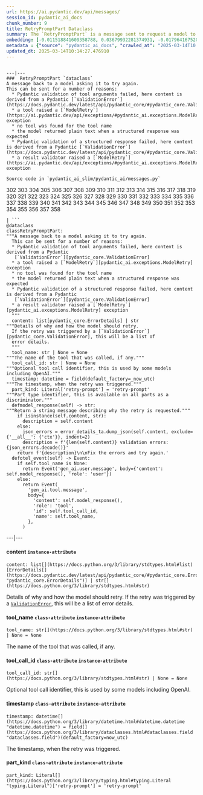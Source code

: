 ```yaml
---
url: https://ai.pydantic.dev/api/messages/
session_id: pydantic_ai_docs
chunk_number: 9
title: RetryPromptPart Dataclass
summary: The `RetryPromptPart` is a message sent to request a model to attempt an operation again. It can be triggered by various issues such as Pydantic validation errors, tool exceptions, absence of the required tool, unexpected response formats, or validation failures in structured responses.
embedding: [-0.011518841609358788, 0.03679932281374931, -0.017964167520403862, -0.012574916705489159, -0.004009275231510401, -0.011747476644814014, -0.01961904764175415, -0.015144336968660355, -0.012095872312784195, -0.01436044555157423, -0.028263622894883156, -0.041851066052913666, 0.016113312914967537, -0.021774746477603912, -0.025977274402976036, 0.003894957946613431, -0.007942339405417442, 0.06414840370416641, 0.00774092273786664, 0.0638871118426323, 0.033598434180021286, -0.03723481670022011, -0.006477987393736839, -0.005247713997960091, 0.028263622894883156, 0.017027853056788445, 0.022275567054748535, 0.017985941842198372, 0.023037683218717575, -0.007789915893226862, -0.006450769025832415, -0.028590243309736252, -0.032052427530288696, -0.03538396582007408, -0.025193382054567337, 0.004676126874983311, 0.01077305618673563, -0.015264097601175308, -0.007006024941802025, -0.016668569296598434, -0.020881982520222664, -0.033620208501815796, 0.017136726528406143, -0.010348448529839516, -0.03392505645751953, 0.048775434494018555, 0.013837851583957672, 0.035209767520427704, 0.0028361608274281025, 0.0010683235013857484, -0.020370276644825935, 0.03640737757086754, 0.017430685460567474, 0.055569157004356384, -0.021023519337177277, -0.041154272854328156, -0.06628233194351196, 0.04916737973690033, -0.0034540193155407906, -0.013271708972752094, 0.03348956257104874, 0.01900935359299183, -0.017147613689303398, 0.0024142751935869455, -0.012651128694415092, 0.021644098684191704, 0.0091943871229887, 0.030375773087143898, -0.017768193036317825, 0.028895089402794838, 0.04925447702407837, 0.056265946477651596, -0.013783414848148823, -0.012738226912915707, -0.009624438360333443, -0.0033587547950446606, -0.009586332365870476, 0.04076232761144638, 0.059270862489938736, -0.04929802939295769, -0.03087659180164337, -0.013445906341075897, -0.026739390566945076, 0.009325035847723484, -0.035775911062955856, -0.0199565552175045, -0.05596110224723816, -0.0023217324633151293, 0.0077844723127782345, -0.014665292575955391, -0.034447651356458664, 0.0012921951711177826, -0.011801913380622864, 0.04777379706501961, 0.07551482319831848, -0.014001162722706795, -0.03708239644765854, -0.0029395909514278173, 0.02499740943312645, 0.010005496442317963, 0.04256962984800339, 0.00583563232794404, -0.07738745212554932, 0.0484270378947258, 0.014599967747926712, -0.031508058309555054, -0.008764335885643959, -0.014458431862294674, -0.03176935762166977, -0.018018603324890137, -0.07634226232767105, 0.06427905708551407, -0.044137414544820786, 0.019673483446240425, -0.04855768755078316, -0.011747476644814014, -0.051040008664131165, 0.005764864385128021, -0.01767020672559738, -0.008426827378571033, -0.05752888321876526, -0.02804587408900261, 0.012226521037518978, -0.010854711756110191, -0.04698990657925606, 0.010658739134669304, 0.016788329929113388, -0.012248295359313488, -0.06758881360292435, -0.014589080587029457, 0.044899530708789825, 0.027457956224679947, -0.019836794584989548, 0.0076048304326832294, -0.0011193581158295274, 0.010440991260111332, -0.051867447793483734, 0.025977274402976036, -0.035906556993722916, -0.006777389906346798, -0.004022884648293257, -0.04433338716626167, -0.03614608198404312, 0.002679654862731695, 0.012346281670033932, 0.025411130860447884, -0.04764314740896225, -0.013010411523282528, -0.028176523745059967, 0.035775911062955856, -0.026064371690154076, 0.02224290370941162, -0.008290735073387623, -0.011867237277328968, -0.02882976643741131, -0.020555362105369568, 0.016047988086938858, 0.031116114929318428, -0.008840547874569893, -0.004276015795767307, -0.023647375404834747, 0.0022672954946756363, -0.01959727331995964, -0.0038514083717018366, -0.03383795917034149, -0.03379440680146217, -0.013326145708560944, -0.037300143390893936, -0.050996460020542145, -0.08918936550617218, -0.004088209010660648, 0.004586305934935808, -0.059967655688524246, -0.011660377494990826, 0.02732730843126774, 0.002206054050475359, 0.028481369838118553, -0.02262396179139614, -0.004256963264197111, -0.00569954002276063, -0.008764335885643959, -0.0021148724481463432, -0.060098301619291306, -0.020925533026456833, -0.010555309243500233, -0.033750858157873154, 0.00928148627281189, -0.0006988333188928664, -0.009286929853260517, 0.039608266204595566, 0.04825283959507942, -0.0020726837683469057, 0.032008878886699677, 0.006456212606281042, -0.032988741993904114, -0.021644098684191704, 0.028938639909029007, -0.02038116380572319, 0.021894508972764015, 0.05147550255060196, -0.0036118861753493547, 0.05143195390701294, 0.04838348925113678, -0.009537339210510254, 0.016385497525334358, -0.042003486305475235, 0.0010969028808176517, -0.00017436809139326215, -0.03473072126507759, 0.006102372892200947, -0.004823106341063976, -0.030702393501996994, 0.04222123697400093, -0.00291781616397202, -0.0039303419180214405, 0.02434416674077511, -0.019107339903712273, -0.007730035111308098, -0.01175836380571127, 0.016145974397659302, 0.012607579119503498, 0.056962739676237106, 0.041154272854328156, -0.01430600881576538, -0.010860155336558819, 0.006646741647273302, -0.0030892922077327967, -0.057093389332294464, -0.029700756072998047, 0.03383795917034149, -0.027828127145767212, -0.015993552282452583, -0.031137889251112938, -0.02412641979753971, 0.03020157478749752, -0.044159188866615295, -0.004542756825685501, -0.013772527687251568, 0.04851413890719414, -0.017746418714523315, 0.02562887780368328, 0.035231541842222214, -0.019042016938328743, 0.05909666419029236, 0.07838909327983856, 0.016755668446421623, -0.00922704953700304, -0.04368014261126518, 0.010865598917007446, 0.02789345197379589, 0.08187305182218552, -0.05199809744954109, 0.012193858623504639, -0.007240103557705879, -0.00011661397729767486, -0.009809523820877075, -0.007158447988331318, -0.005465461406856775, -0.019902119413018227, -0.026129696518182755, 0.011595052666962147, -0.002759949304163456, -0.050343215465545654, 0.0008029438322409987, -0.018650071695446968, -0.01321727130562067, -0.001031578634865582, -0.00023543945280835032, 0.022253792732954025, -0.054132021963596344, -0.01585201546549797, -0.04990772157907486, 0.06515004485845566, -0.0036989853251725435, -0.0029613657388836145, 0.01898757927119732, 0.005269488785415888, -0.010413773357868195, 0.016494370996952057, -0.002261851914227009, 0.029047513380646706, -0.009618994779884815, -0.008562919683754444, -0.010631520301103592, -0.02715311013162136, 0.016788329929113388, 0.053435228765010834, -0.02499740943312645, -0.004425717517733574, 0.0007505483226850629, -0.00940669048577547, -0.04019618406891823, 0.014044712297618389, -0.01515522412955761, -0.013097510673105717, -0.053391680121421814, 0.02089286968111992, -0.02787167578935623, 0.018312562257051468, -0.00455636577680707, 0.023756248876452446, -0.029613656923174858, -0.04703345522284508, 0.013674541376531124, 0.032988741993904114, 0.011747476644814014, 0.007191110402345657, -0.0356452614068985, 0.033729083836078644, -0.0032090533059090376, 0.04694635421037674, 0.002681015757843852, -0.05286908522248268, -0.020479150116443634, -0.0028524918016046286, 0.008807885460555553, 0.04742540046572685, -0.010032715275883675, 0.00943935289978981, 0.003992944490164518, -0.002920537954196334, 0.01589556597173214, -0.011268431320786476, -0.004131758119910955, -0.006684847641736269, 0.005841075908392668, -0.03028867393732071, 0.010294011794030666, -0.0008995692478492856, -0.014959251508116722, 0.0035193434450775385, -0.05234649404883385, -0.02356027625501156, 0.011453516781330109, 0.04485597833991051, -0.009836741723120213, -0.010860155336558819, 0.02952655777335167, -0.00661407969892025, 0.060925744473934174, -0.03758321329951286, -0.020860208198428154, -0.057920828461647034, -0.007245547138154507, -0.037409014999866486, 0.005337534938007593, -0.0036282173823565245, 0.027044236660003662, -0.03954293951392174, 0.038933247327804565, 0.03460007533431053, 0.0074034142307937145, 0.02087109535932541, -0.0024306061677634716, -0.07320670038461685, -0.013739865273237228, 0.016439935192465782, 0.003062073839828372, -0.034273453056812286, -0.0011554225347936153, -0.04968997463583946, 0.028241846710443497, 0.021197715774178505, -0.024823211133480072, -0.0031137887854129076, 0.027566829696297646, 0.002030495088547468, -0.03645092621445656, -0.027610380202531815, 0.012618466280400753, 0.007572168484330177, 0.023103006184101105, -0.025432905182242393, -0.01802949048578739, -0.024692563340067863, 0.00042358686914667487, -0.013326145708560944, 0.026608740910887718, -0.04712055251002312, -0.006733840797096491, 0.06349516659975052, 0.002425162587314844, -0.013533005490899086, -0.005830188747495413, -0.0068427142687141895, 0.007468738127499819, 0.011856350116431713, -0.014850378036499023, -0.04516082629561424, 0.0265651922672987, 0.003268933854997158, -0.04603181779384613, -0.02010897919535637, 0.0027191215194761753, 0.01741979829967022, 0.04929802939295769, -0.044311609119176865, 0.04476888105273247, 0.052520692348480225, -0.025193382054567337, 0.008775223046541214, -0.015111674554646015, -0.013903176411986351, 0.02414819411933422, -0.01058252714574337, 0.023952221497893333, 0.054001372307538986, 0.009918397292494774, 0.03941229358315468, 0.02878621593117714, 0.054915912449359894, -0.00585196353495121, -0.023930447176098824, -0.013391469605267048, 0.0005181709420867264, -0.02793700061738491, 0.06859045475721359, -0.0027667537797242403, 0.04624956473708153, 0.01773553155362606, -0.014654405415058136, -0.06719686836004257, -0.025911949574947357, -0.002474155742675066, -0.016069764271378517, 0.04363659396767616, 0.01775730587542057, -0.05239004269242287, 0.04777379706501961, -0.05687563866376877, 0.0005433479673229158, 0.01328259613364935, 0.0392380952835083, -0.022123143076896667, 0.03782273456454277, -0.030397547408938408, -0.009080070070922375, -0.002078127348795533, 0.007691929582506418, -0.020794883370399475, 0.023886898532509804, -0.009341366589069366, -0.002543562790378928, 0.032117754220962524, -0.006935256998986006, 0.028916863724589348, 0.019042016938328743, -0.0032716558780521154, 0.04590116813778877, -0.03627672791481018, -0.010081708431243896, 0.03993488848209381, -0.04938512668013573, -0.054044924676418304, 0.001450742594897747, -0.039738912135362625, 0.02508450858294964, 0.020794883370399475, 0.05299973487854004, -0.04555277153849602, 0.033641986548900604, -0.006107816472649574, 0.032204851508140564, -0.005155171267688274, -0.049559324979782104, -0.015340309590101242, -0.038214679807424545, 0.0024129142984747887, 0.00045692946878261864, -0.003418635344132781, -0.024017546325922012, 0.031464509665966034, 0.013304370455443859, 0.004961920436471701, -0.004975529853254557, 0.02049003727734089, -0.00547090545296669, 0.03470894694328308, 0.032095976173877716, -0.009553669951856136, -0.017180275171995163, -0.016962528228759766, -0.021328365430235863, 0.007800803054124117, -0.05809502676129341, 0.025128059089183807, -0.00753406248986721, -0.01596088893711567, -0.023669149726629257, -0.019085565581917763, -0.017408911138772964, 0.007844353094696999, 0.002380252117291093, -0.008285291492938995, 0.04533502459526062, 0.021404577419161797, -0.016788329929113388, -0.04444225877523422, 0.002625217894092202, -0.018486760556697845, -0.04476888105273247, 0.033554885536432266, 0.03703884407877922, 0.03024512343108654, 0.022928809747099876, 0.010691400617361069, 0.020479150116443634, 0.025258706882596016, -0.005307594779878855, 0.030462872236967087, -0.05591754987835884, 0.018421435728669167, 0.029766079038381577, 0.025476453825831413, -0.01735447347164154, 0.027523281052708626, -0.019248876720666885, 0.0094175785779953, -0.0043930551037192345, -0.004616246558725834, -0.012738226912915707, -0.009254267439246178, -0.00038480060175061226, 0.0004725800536107272, -0.03912921994924545, -0.016799217090010643, 0.012193858623504639, 0.048775434494018555, -0.016135087236762047, -0.008927646093070507, 0.029700756072998047, 0.012280957773327827, 0.012988637201488018, 0.022449765354394913, -0.0014806828694418073, -0.0021039850544184446, 0.009776861406862736, -0.018780719488859177, 0.006935256998986006, -0.028154747560620308, 0.0031192325986921787, 0.045073725283145905, -0.022427989169955254, 0.012008773162961006, -0.001969253644347191, 0.06510649621486664, -0.00890042819082737, -0.004017441067844629, 0.01169303897768259, 0.0036445483565330505, 0.009014745242893696, -0.024649014696478844, 0.05016901716589928, -0.05909666419029236, 0.02488853596150875, -0.008051212877035141, -0.025128059089183807, -0.03022334910929203, -0.03710417076945305, -0.024649014696478844, 0.015351196750998497, 0.00036710864515043795, 0.02867734245955944, 0.039913110435009, -0.05953215807676315, 0.0356452614068985, 0.02946123294532299, -0.00026197743136435747, 0.0015174277359619737, -0.0008995692478492856, 0.008013106882572174, -0.011954336427152157, -0.009869404137134552, -0.036603350192308426, 0.01802949048578739, -0.023124782368540764, 0.0226457379758358, -0.02423529326915741, -0.021328365430235863, 0.026282120496034622, -0.01210675947368145, -0.026086147874593735, -0.011986998841166496, 0.03331536427140236, -0.03919454663991928, 0.024518365040421486, -0.019357750192284584, -0.010593414306640625, 0.005511732771992683, -0.007321758661419153, 0.013424132019281387, -0.017343586310744286, 0.0035982769913971424, 0.013881401158869267, -0.0077463663183152676, -0.02584662474691868, -0.015634268522262573, 0.036559801548719406, -0.04607536643743515, 0.007136673666536808, 0.027762802317738533, -8.020932000363246e-05, -0.007201997563242912, 0.017114952206611633, -0.055612705647945404, 0.030375773087143898, 0.022427989169955254, 0.0055716135539114475, -0.022515088319778442, 0.0017270096577703953, 0.0019148167921230197, -0.006755615584552288, -0.005764864385128021, -0.02954833209514618, 0.012760002166032791, -0.0226457379758358, 5.1162151066819206e-05, -0.006227577570825815, 0.021709423512220383, -0.03307584300637245, 0.0188351571559906, -0.007615718059241772, 0.020522698760032654, 0.032095976173877716, -0.01401204988360405, -0.0008274404099211097, -0.016690343618392944, -0.03231372684240341, 0.011954336427152157, 0.03346778824925423, 0.019466623663902283, 0.021393688395619392, 0.03085481747984886, 0.010506315156817436, -0.060925744473934174, 0.049646422266960144, 0.05652724578976631, 0.008889541029930115, -0.000658686098176986, 0.008611912839114666, -0.013369695283472538, 0.07050663232803345, 0.05143195390701294, 0.004711511079221964, 0.015699593350291252, -0.02188362181186676, -0.007201997563242912, 0.07050663232803345, 0.023865122348070145, 0.029178161174058914, 0.023669149726629257, -0.033533111214637756, 0.020479150116443634, 0.010713175870478153, 0.016200412064790726, 0.016243960708379745, 0.007392526604235172, 0.019270651042461395, -0.01542740873992443, 0.013260820880532265, -0.0486447848379612, 0.00469245808199048, -0.004755060654133558, -0.010332117788493633, -0.0009090956882573664, 0.02488853596150875, 0.011529728770256042, -0.01989123225212097, 0.015089900232851505, 0.0060261613689363, -0.017964167520403862, 0.019248876720666885, 0.035841234028339386, 0.006712066009640694, -0.029025739058852196, -0.004855768755078316, 0.01477416604757309, -0.03198710456490517, -0.02277638576924801, 0.04093652591109276, -0.016429046168923378, -0.017898842692375183, -0.07647291570901871, 0.015209660865366459, 0.06798075884580612, -0.04925447702407837, 0.03033222258090973, 0.011834574863314629, 0.016494370996952057, 0.016918979585170746, -0.009896622970700264, -0.03995666280388832, -0.022928809747099876, -0.024431265890598297, 0.009700650349259377, 0.016004439443349838, -0.01113233994692564, -0.0056777652353048325, 0.010506315156817436, -0.03466539829969406, 0.0062003592029213905, -0.016918979585170746, -0.030397547408938408, -0.017202051356434822, -0.03033222258090973, 0.0068808202631771564, 0.0017800856148824096, -0.00040419373544864357, 0.012226521037518978, -0.009825854562222958, -0.008317953906953335, -0.02351672761142254, -0.0015636991010978818, 0.02105618081986904, -0.03797515854239464, -0.009782304987311363, 0.000919983081985265, 0.06902594864368439, 0.008209079504013062, 0.013260820880532265, -0.0005739687476307154, 0.014883039519190788, 0.007501400541514158, -0.006630410440266132, -0.015492732636630535, -0.015547169372439384, -0.008459489792585373, 0.05282553657889366, -0.0013656849041581154, 0.0035166216548532248, -0.0056668780744075775, 0.04585761949419975, -0.013184609822928905, -0.006380001083016396, -0.008807885460555553, -0.038062259554862976, -0.04376724362373352, 0.03701706975698471, 0.0028905977960675955, 0.023081231862306595, 0.02719665877521038, -0.021110618487000465, -0.007397970650345087, -0.010860155336558819, 0.027087785303592682, -0.010947254486382008, -0.04378901794552803, 0.018421435728669167, -0.007838909514248371, -0.02351672761142254, 0.0033097616396844387, 0.004534590989351273, 0.00883510336279869, -0.03316294029355049, 0.027741027995944023, -0.012574916705489159, -0.004850325174629688, -0.025149833410978317, -0.059445060789585114, 0.0302668996155262, -0.024017546325922012, 0.0001895083551062271, -0.021622324362397194, 0.0243223924189806, -0.005590666551142931, -0.008715342730283737, 0.01207409705966711, 0.009156281128525734, -0.011856350116431713, -0.025520004332065582, -0.0026007213164120913, -0.008840547874569893, -0.010685957036912441, 0.017593996599316597, 0.03758321329951286, -0.02089286968111992, 0.026042597368359566, 0.010152475908398628, -0.022068707272410393, 0.014981025829911232, -0.019760582596063614, -0.013968500308692455, -0.0025571719743311405, -0.019423075020313263, 0.017147613689303398, -0.022068707272410393, -0.04256962984800339, 0.0026238569989800453, -0.04633666202425957, -0.020751334726810455, -0.011088790372014046, -0.024431265890598297, 0.03764853999018669, -0.030680619180202484, 0.0059281750582158566, -0.025128059089183807, 0.003211775328963995, -0.060054752975702286, -0.0069624753668904305, 0.05539495870471001, 0.004401220940053463, 0.030484646558761597, -0.03603720664978027, -0.017343586310744286, -0.011616827920079231, -0.004550922196358442, -0.05125775560736656, 0.027588604018092155, 0.009145393967628479, 0.01515522412955761, -0.010451878421008587, 0.03756143897771835, 0.02488853596150875, -0.005051741376519203, -0.005038131959736347, 0.02939590811729431, -0.04084942489862442, 0.024061094969511032, 0.025541778653860092, -0.030833043158054352, -0.024496590718626976, -0.029940277338027954, -0.0024074704851955175, -0.00484215933829546, -0.022928809747099876, 0.01706051453948021, -0.016309285536408424, -0.005258601624518633, 0.02580307610332966, -0.01824723742902279, 0.005182390101253986, -0.02150256372988224, 0.0218618456274271, -0.002411553170531988, -0.033641986548900604, 0.02571597695350647, -0.018671846017241478, 0.036603350192308426, -0.03399037942290306, 0.05839987099170685, 0.02123037911951542, 0.03331536427140236, -0.006548755336552858, -0.01802949048578739, -0.006184028461575508, 0.009602664038538933, 0.011116008274257183, -0.012749115005135536, 0.0385630764067173, -0.025999048724770546, -0.03338068723678589, 0.038236457854509354, 0.02865556813776493, -0.014676179736852646, -0.044202737510204315, 0.0327274464070797, 0.01052809040993452, 0.005400137510150671, -0.029831403866410255, -0.020348502323031425, -0.009052851237356663, -0.003971169702708721, 0.0032471593003720045, -0.03159515932202339, -0.00735986465588212, 0.01131198089569807, 0.00755039369687438, -0.025977274402976036, -0.001767837326042354, -0.071290522813797, 0.012019660323858261, -0.03320648893713951, 0.024387717247009277, 0.008045769296586514, 0.0014344115043058991, -0.005525342188775539, 0.013043073937296867, 0.044268060475587845, 0.003562893019989133, 0.02222112938761711, 0.04444225877523422, -0.03941229358315468, 0.020838433876633644, -0.012226521037518978, 0.01281443890184164, 0.024518365040421486, 0.03832355514168739, 0.01550361979752779, 0.030528195202350616, -0.010223244316875935, -0.030027376487851143, -0.03904212266206741, 0.008796998299658298, -0.012945087626576424, -0.017833517864346504, 0.0294830072671175, -0.01733269914984703, 0.006815495900809765, 0.027109559625387192, -0.008252629078924656, -0.00015174277359619737, -0.0013268986949697137, 0.009390359744429588, -0.0014697954757139087, -0.011159557849168777, -0.0184976477175951, 0.051823899149894714, -0.016984302550554276, 0.024365942925214767, 0.033729083836078644, 0.04903673008084297, -0.006091485731303692, -0.013587442226707935, 0.08849257230758667, -0.01292331237345934, 0.02118682861328125, 0.022406214848160744, -0.008987527340650558, 0.03462184965610504, 0.01746334694325924, -0.0031219543889164925, 0.008170973509550095, 0.032204851508140564, 0.01324993371963501, 0.0016616854118183255, 0.005449130665510893, 0.02141546458005905, 0.011497066356241703, 0.0372130423784256, 0.007441519759595394, 0.03399037942290306, -0.025868399068713188, 0.014959251508116722, 0.035819459706544876, -0.029591882601380348, -0.025933723896741867, -0.049602873623371124, -0.021317478269338608, -0.0013241767883300781, 0.033750858157873154, -0.01634194701910019, 0.02197072096168995, 0.015710480511188507, 0.015579831786453724, 0.009564558044075966, 0.04433338716626167, -0.01550361979752779, -0.03255324810743332, 0.0005365433753468096, -0.014534643851220608, -0.001673933700658381, -0.022515088319778442, 0.03257502242922783, -0.018399661406874657, -0.029265260323882103, -0.0046788486652076244, 0.0040364935994148254, -0.01818191446363926, 0.00535930972546339, -0.01210675947368145, 0.002030495088547468, 0.04452935978770256, -0.04309222474694252, -0.02578130178153515, 0.0015296760248020291, 0.0071421172469854355, 0.013718090951442719, 0.010206912644207478, 0.00493742385879159, 0.029657205566763878, 0.00033886951860040426, -0.038933247327804565, 0.051040008664131165, -0.0199565552175045, 0.01596088893711567, 0.02201426960527897, 0.043462395668029785, -0.005971724633127451, -0.006619523279368877, -0.0008587415795773268, 0.006799164693802595, 0.04633666202425957, 0.0072128851898014545, -0.017789969220757484, -0.006227577570825815, -0.007866127416491508, -0.009167168289422989, 0.016243960708379745, 0.011056127957999706, -0.0013718090485781431, 0.012204745784401894, -0.02332075498998165, 0.011486179195344448, 0.010734950192272663, 0.014850378036499023, -0.0017419797368347645, 0.02508450858294964, 0.010691400617361069, 0.022319115698337555, -0.00987484771758318, 0.016015326604247093, 0.005440964829176664, -0.034382324665784836, 0.0009254267788492143, -0.025128059089183807, 0.008818772621452808, 0.008448601700365543, -0.005710427649319172, 0.004183473531156778, -0.003767031244933605, 0.008459489792585373, -0.03098546527326107, -0.002348950831219554, -0.032074201852083206, -0.002561254659667611, -0.03549283742904663, -0.025868399068713188, -0.00041814320138655603, -0.018508534878492355, -0.003922176547348499, 0.012662015855312347, -0.013837851583957672, 0.004289625212550163, -0.031224988400936127, 0.022297341376543045, 0.04330997169017792, -0.010288568213582039, -0.015111674554646015, -0.012672903016209602, -0.05465461686253548, 0.026630515232682228, 0.01915089040994644, -0.01977146975696087, 0.030637068673968315, -0.036690447479486465, -0.018867818638682365, 0.0008070265757851303, 0.020947307348251343, 0.034992020577192307, 0.027349082753062248, -0.0025666982401162386, 0.03797515854239464, 0.010081708431243896, 0.038802601397037506, 0.03984778746962547, -0.0004178029776085168, -0.005944506265223026, 0.013119284994900227, 0.0302668996155262, -0.008982083760201931, -0.0183887742459774, 0.0007008746615611017, -0.043549492955207825, 0.015166111290454865, 0.01928153820335865, -0.004104539752006531, 0.012346281670033932, 0.010860155336558819, 0.04256962984800339, 0.0005062628770247102, 0.0241046454757452, -0.028873315081000328, -0.008840547874569893, 0.00883510336279869, 0.014556418173015118, 0.020609797909855843, 0.013097510673105717, -0.056222397834062576, 0.02730553410947323, 0.0018780719256028533, 0.024039320647716522, 0.04751249775290489, -0.01809481531381607, -0.03233550116419792, -0.02260218746960163, 0.02082754671573639, -0.0039548384957015514, -0.03838887810707092, -0.021807409822940826, 0.012324507348239422, -0.02277638576924801, 0.041851066052913666, 0.005672321654856205, 0.032966967672109604, -0.03706061840057373, 0.0241046454757452, 0.01953194849193096, 0.021850958466529846, 0.026303894817829132, -0.013304370455443859, -0.018062153831124306, 0.025236932560801506, -0.0037643094547092915, 0.004733285866677761, 0.03096369095146656, -0.0022809046786278486, -0.02158966287970543, 0.030549971386790276, -0.02015252783894539, -0.0043957773596048355, -0.017223825678229332, -0.004063712432980537, 0.005650546867400408, 0.01593911461532116, 0.0037017071153968573, 0.0006862447480671108, -0.012237408198416233, -0.06750171631574631, -0.021850958466529846, 0.041894614696502686, 0.000424607569584623, 0.011638602241873741, 0.038824375718832016, -0.0037561438512057066, -0.0012588525423780084, -0.033663760870695114, 0.013010411523282528, -0.017550446093082428, 0.030092701315879822, 0.035253316164016724, -0.006641298066824675, 0.03795338422060013, -0.013968500308692455, -0.023059457540512085, 0.011213994584977627, 0.0034894032869488, 0.003712594509124756, 0.03786628693342209, -0.017768193036317825, 0.01843232288956642, 0.037387240678071976, -0.02878621593117714, -0.012302732095122337, -0.03244437277317047, 0.006946144625544548, -0.019444849342107773, -0.03468717262148857, -0.00016067382239270955, -0.0008451323956251144, 0.008111093193292618, 0.024431265890598297, -0.014893927611410618, -0.0121611962094903, 0.009009301662445068, 0.04074055328965187, -0.02078399620950222, -0.01896580494940281, 0.06467100232839584, 0.009107287973165512, 0.013239046558737755, 0.012988637201488018, -0.02795877493917942, -0.004839437548071146, 0.01966259628534317, 0.04407208785414696, -0.023821573704481125, -0.026042597368359566, -0.0017161222640424967, 0.03706061840057373, 0.01113233994692564, 0.03544928878545761, 0.019248876720666885, -0.0040147192776203156, -0.008029438555240631, 0.010577083565294743, 0.01841054856777191, 0.006477987393736839, -0.013533005490899086, 0.031442735344171524, -0.007904233410954475, -0.013347920030355453, -0.014153585769236088, -0.005949949845671654, 0.0026782939676195383, -0.035971883684396744, 0.024039320647716522, 0.029243486002087593, 0.011083346791565418, -0.00251634418964386, 0.01636372320353985, -0.02006543055176735, -0.017996829003095627, -0.02658696658909321, 0.013010411523282528, -0.005781195592135191, 0.01654880866408348, -0.008388721384108067, 0.008198192343115807, -0.03237904980778694, 0.03105079010128975, 0.015307647176086903, 0.015645155683159828, 0.011867237277328968, -0.025520004332065582, -0.04485597833991051, 0.01475239172577858, 0.003745256457477808, 0.012760002166032791, -0.021067067980766296, 0.002165226498618722, -0.007348977029323578, -0.02120860479772091, -0.017637545242905617, -0.03089836612343788, 0.03562348708510399, -0.02412641979753971, -0.001920260488986969, -0.02141546458005905, -0.003410469740629196, -0.026826487854123116, 0.022384440526366234, -0.004621690139174461, -0.047947995364665985, 0.010348448529839516, -0.018737170845270157, -0.025149833410978317, 0.04000021144747734, -0.017408911138772964, -0.028524918481707573, 0.0010091233998537064, 0.0006910079973749816, -0.023995772004127502, 0.007653823588043451, -0.007104011252522469, -0.004877543542534113, 0.022863484919071198, 0.015166111290454865, 0.010130701586604118, 0.019205328077077866, -0.020239626988768578, 0.0036064425949007273, -0.0558304525911808, -0.02569420263171196, -0.008840547874569893, -0.0070332433097064495, 0.007463294547051191, 0.015187886543571949, 0.03795338422060013, 0.019793245941400528, 0.004066434223204851, 0.004360393155366182, -0.0006995137664489448, 0.003799693426117301, 0.016777442768216133, -0.0005375641048885882, -0.009749643504619598, -0.011997886002063751, 0.0074034142307937145, 0.014218909665942192, 0.0019284260924905539, 0.03529686480760574, -0.01366365421563387, -0.016287511214613914, -0.016418159008026123, -0.023973997682332993, 0.009221605956554413, 0.022449765354394913, -0.005960837006568909, -0.030745944008231163, -0.02356027625501156, 0.006744727957993746, 0.024561915546655655, -0.012346281670033932, -0.021339252591133118, 0.011464404873549938, 0.0006913482211530209, -0.024801436811685562, 0.02639099396765232, -0.02876444160938263, 0.00623302161693573, 0.01767020672559738, -0.004077321384102106, -0.004414829891175032, 0.008769779466092587, -0.0006668516434729099, -0.03011447563767433, -0.021263040602207184, 0.016984302550554276, 0.023146556690335274, -0.01061518955975771, -0.04078410193324089, -0.017093176022171974, -0.0007485069218091667, 0.003111066995188594, -0.011616827920079231, -0.02408287115395069, -0.014066486619412899, 0.0011316064046695828, 0.010032715275883675, -0.0022917920723557472, -0.000936314114369452, -0.011213994584977627, 0.002400666009634733, -0.003179113147780299, -0.0056777652353048325, -0.015743141993880272, -0.012792663648724556, -0.00569954002276063, 0.01436044555157423, -0.009542782790958881, -0.016331059858202934, -0.007653823588043451, -0.02419174462556839, -0.0002825613773893565, -0.01847587339580059, -0.04254785552620888, -0.010283124633133411, -0.007163892034441233, 0.014883039519190788, 0.013010411523282528, -0.0042732940055429935, 0.017365360632538795, 0.045073725283145905, 0.020631572231650352, 0.021426351740956306, 0.023647375404834747, 0.010675069876015186, 0.0006246630800887942, -0.014643517322838306, -0.0005933618522249162, 0.0167012307792902, 0.003236271906644106, 0.002071322873234749, -0.02340785413980484, 0.019444849342107773, 0.011409967206418514, -0.029722530394792557, -0.032945193350315094, -0.015993552282452583, 0.008165529929101467, -0.006325564347207546, -0.0027735584881156683, -0.001301041105762124, -0.014055599458515644, 0.0016997911734506488, -0.0294830072671175, -0.025563552975654602, 0.02412641979753971, 0.03399037942290306, -0.021578773856163025, -0.003070239443331957, -0.010843824595212936, -0.01955372281372547, 0.016418159008026123, 0.010593414306640625, 0.011088790372014046, 0.005394693464040756, -0.006526980549097061, -0.017506897449493408, -0.003364198375493288, -0.020903756842017174, -0.015383859165012836, 0.01360921747982502, -0.027545055374503136, -0.022841710597276688, 0.022101368755102158, -0.019020242616534233, -0.028568468987941742, 0.023603826761245728, -0.007370751816779375, -0.002436049748212099, 0.043375298380851746, -0.012585803866386414, 0.018650071695446968, 0.006140478886663914, -0.008040325716137886, -0.02497563511133194, -0.024017546325922012, 0.010408328846096992, -0.0014902092516422272, 0.010914592072367668, 0.04322287440299988, -0.018269013613462448, 0.003228106303140521, 0.012509592808783054, -0.03198710456490517, 0.01699518971145153, 0.03636382892727852, -0.01169303897768259, 0.010283124633133411, -0.01056075282394886, -0.0014480206882581115, -0.016472596675157547, -0.018312562257051468, -0.004493763670325279, 0.03388150781393051, 0.001997833140194416, -0.010664182715117931, 0.05121420696377754, -0.029025739058852196, 0.008023994043469429, -0.020686009898781776, 0.007468738127499819, 0.017593996599316597, -0.00029463955434039235, -0.010310342535376549, 0.027545055374503136, 0.032814543694257736, 0.010021827183663845, -0.030767718330025673, -0.033554885536432266, 0.01321727130562067, -0.01074039377272129, -0.010245018638670444, -0.01695164106786251, -0.005639659706503153, 0.03928164392709732, -0.01818191446363926, -0.008356058970093727, 0.024017546325922012, -0.011769250966608524, -0.011143227107822895, 0.017996829003095627, -0.014262459240853786, -0.03873727470636368, -0.024496590718626976, 0.003600998781621456, -0.0006008469499647617, 0.002117594238370657, 0.011257544159889221, 0.012313619256019592, -0.004295068792998791, 0.015089900232851505, -0.003562893019989133, -0.010849268175661564, 0.022427989169955254, -0.007686486002057791, -0.09145393967628479, 0.01292331237345934, -0.016799217090010643, 0.006967918947339058, -0.010413773357868195, 0.013511231169104576, -0.021698536351323128, -0.014273347333073616, -0.003307039849460125, 0.01550361979752779, 0.020729560405015945, -0.01621129922568798, 0.009243380278348923, -0.044137414544820786, 0.02798055112361908, 0.05239004269242287, -0.015950001776218414, -0.02078399620950222, -0.03904212266206741, -0.016145974397659302, -0.0170387402176857, -0.03719126805663109, 0.017202051356434822, -0.0014194413088262081, -0.004733285866677761, 0.025236932560801506, -0.016058877110481262, -0.026870038360357285, -0.05683209002017975, 0.018704507499933243, 0.009346810169517994, 0.002419718774035573, 0.0012765445280820131, -0.00564510328695178, 0.018192801624536514, -0.0009669348946772516, 0.01786617934703827, -0.03266211971640587, -0.012988637201488018, 0.034295227378606796, -0.016352836042642593, 0.009885734878480434, -0.003562893019989133, -0.003935785498470068, 0.04986417293548584, 0.022493313997983932, -0.02345140278339386, 0.02194894477725029, 0.027545055374503136, -0.02713133580982685, -0.004044659435749054, -0.010108926333487034, 0.03179113194346428, -0.006298345513641834, 0.027414407581090927, 0.0002315268066013232, 0.0007110816077329218, 0.01471972931176424, 0.0199565552175045, -0.000629086047410965, -0.01357655506581068, 0.006679403595626354, 0.02125215344130993, -0.026957137510180473, 0.012977749109268188, 0.04063167795538902, -0.035754136741161346, -0.029199935495853424, 0.011192220263183117, -0.017365360632538795, -0.00892220251262188, 0.03176935762166977, 0.021513450890779495, -0.016559695824980736, 0.0002886855218093842, 0.021850958466529846, -0.03174758329987526, 0.025868399068713188, 0.001427606912329793, 0.00459719356149435, 0.027588604018092155, -0.005473627243191004, -0.011050684377551079, 0.035100892186164856, -0.024649014696478844, -0.010544421151280403, 0.012030547484755516, 0.008312509395182133, 0.008889541029930115, 0.007201997563242912, 0.030070926994085312, -0.0241046454757452, 0.024387717247009277, 0.0007913759909570217, 0.011061571538448334, -0.017975054681301117, 0.003720759879797697, -0.04357127100229263, -0.008388721384108067, -0.020860208198428154, 0.033772632479667664, -0.04703345522284508, 0.019586386159062386, 0.0005576376570388675, 0.025955498218536377, -0.0186065211892128, 0.010261349380016327, -0.01807304099202156, -0.02493208646774292]
metadata : {"source": "pydantic_ai_docs", "crawled_at": "2025-03-14T10:14:27.475253", "url_path": "/api/messages/", "chunk_size": 4920}
updated_dt: 2025-03-14T10:14:27.476910
---
```

```
  
---|---  
###  RetryPromptPart `dataclass`
A message back to a model asking it to try again.
This can be sent for a number of reasons:
  * Pydantic validation of tool arguments failed, here content is derived from a Pydantic [`ValidationError`](https://docs.pydantic.dev/latest/api/pydantic_core/#pydantic_core.ValidationError)
  * a tool raised a [`ModelRetry`](https://ai.pydantic.dev/api/exceptions/#pydantic_ai.exceptions.ModelRetry) exception
  * no tool was found for the tool name
  * the model returned plain text when a structured response was expected
  * Pydantic validation of a structured response failed, here content is derived from a Pydantic [`ValidationError`](https://docs.pydantic.dev/latest/api/pydantic_core/#pydantic_core.ValidationError)
  * a result validator raised a [`ModelRetry`](https://ai.pydantic.dev/api/exceptions/#pydantic_ai.exceptions.ModelRetry) exception

Source code in `pydantic_ai_slim/pydantic_ai/messages.py`
```
302
303
304
305
306
307
308
309
310
311
312
313
314
315
316
317
318
319
320
321
322
323
324
325
326
327
328
329
330
331
332
333
334
335
336
337
338
339
340
341
342
343
344
345
346
347
348
349
350
351
352
353
354
355
356
357
358
```
| ```
@dataclass
classRetryPromptPart:
"""A message back to a model asking it to try again.
  This can be sent for a number of reasons:
  * Pydantic validation of tool arguments failed, here content is derived from a Pydantic
   [`ValidationError`][pydantic_core.ValidationError]
  * a tool raised a [`ModelRetry`][pydantic_ai.exceptions.ModelRetry] exception
  * no tool was found for the tool name
  * the model returned plain text when a structured response was expected
  * Pydantic validation of a structured response failed, here content is derived from a Pydantic
   [`ValidationError`][pydantic_core.ValidationError]
  * a result validator raised a [`ModelRetry`][pydantic_ai.exceptions.ModelRetry] exception
  """
  content: list[pydantic_core.ErrorDetails] | str
"""Details of why and how the model should retry.
  If the retry was triggered by a [`ValidationError`][pydantic_core.ValidationError], this will be a list of
  error details.
  """
  tool_name: str | None = None
"""The name of the tool that was called, if any."""
  tool_call_id: str | None = None
"""Optional tool call identifier, this is used by some models including OpenAI."""
  timestamp: datetime = field(default_factory=_now_utc)
"""The timestamp, when the retry was triggered."""
  part_kind: Literal['retry-prompt'] = 'retry-prompt'
"""Part type identifier, this is available on all parts as a discriminator."""
  defmodel_response(self) -> str:
"""Return a string message describing why the retry is requested."""
    if isinstance(self.content, str):
      description = self.content
    else:
      json_errors = error_details_ta.dump_json(self.content, exclude={'__all__': {'ctx'}}, indent=2)
      description = f'{len(self.content)} validation errors: {json_errors.decode()}'
    return f'{description}\n\nFix the errors and try again.'
  defotel_event(self) -> Event:
    if self.tool_name is None:
      return Event('gen_ai.user.message', body={'content': self.model_response(), 'role': 'user'})
    else:
      return Event(
        'gen_ai.tool.message',
        body={
          'content': self.model_response(),
          'role': 'tool',
          'id': self.tool_call_id,
          'name': self.tool_name,
        },
      )

```
  
---|---  
####  content `instance-attribute`
```
content: list[](https://docs.python.org/3/library/stdtypes.html#list)[ErrorDetails[](https://docs.pydantic.dev/latest/api/pydantic_core/#pydantic_core.ErrorDetails "pydantic_core.ErrorDetails")] | str[](https://docs.python.org/3/library/stdtypes.html#str)

```

Details of why and how the model should retry.
If the retry was triggered by a [`ValidationError`](https://docs.pydantic.dev/latest/api/pydantic_core/#pydantic_core.ValidationError), this will be a list of error details.
####  tool_name `class-attribute` `instance-attribute`
```
tool_name: str[](https://docs.python.org/3/library/stdtypes.html#str) | None = None

```

The name of the tool that was called, if any.
####  tool_call_id `class-attribute` `instance-attribute`
```
tool_call_id: str[](https://docs.python.org/3/library/stdtypes.html#str) | None = None

```

Optional tool call identifier, this is used by some models including OpenAI.
####  timestamp `class-attribute` `instance-attribute`
```
timestamp: datetime[](https://docs.python.org/3/library/datetime.html#datetime.datetime "datetime.datetime") = field[](https://docs.python.org/3/library/dataclasses.html#dataclasses.field "dataclasses.field")(default_factory=now_utc)

```

The timestamp, when the retry was triggered.
####  part_kind `class-attribute` `instance-attribute`
```
part_kind: Literal[](https://docs.python.org/3/library/typing.html#typing.Literal "typing.Literal")['retry-prompt'] = 'retry-prompt'